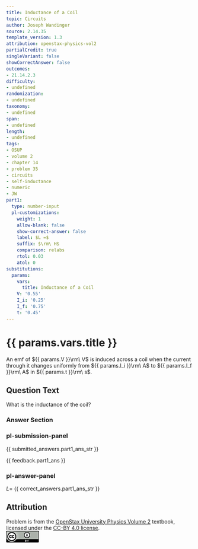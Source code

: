```yaml
---
title: Inductance of a Coil
topic: Circuits
author: Joseph Wandinger
source: 2.14.35
template_version: 1.3
attribution: openstax-physics-vol2
partialCredit: true
singleVariant: false
showCorrectAnswer: false
outcomes:
- 21.14.2.3
difficulty:
- undefined
randomization:
- undefined
taxonomy:
- undefined
span:
- undefined
length:
- undefined
tags:
- OSUP
- volume 2
- chapter 14
- problem 35
- circuits
- self-inductance
- numeric
- JW
part1:
  type: number-input
  pl-customizations:
    weight: 1
    allow-blank: false
    show-correct-answer: false
    label: $L =$
    suffix: $\rm\ H$
    comparison: relabs
    rtol: 0.03
    atol: 0
substitutions:
  params:
    vars:
      title: Inductance of a Coil
    V: '0.55'
    I_i: '0.25'
    I_f: '0.75'
    t: '0.45'
---
```

# {{ params.vars.title }}
An emf of ${{ params.V }}\rm\ V$ is induced across a coil when the current through it changes uniformly from ${{ params.I_i }}\rm\ A$ to ${{ params.I_f }}\rm\ A$ in ${{ params.t }}\rm\ s$.

## Question Text

What is the inductance of the coil?

### Answer Section

### pl-submission-panel

{{ submitted_answers.part1_ans_str }}

{{ feedback.part1_ans }}

### pl-answer-panel

$L =$ {{ correct_answers.part1_ans_str }}

## Attribution

Problem is from the [OpenStax University Physics Volume 2](https://openstax.org/details/books/university-physics-volume-2) textbook, licensed under the [CC-BY 4.0 license](https://creativecommons.org/licenses/by/4.0/).<br>![Image representing the Creative Commons 4.0 BY license.](https://raw.githubusercontent.com/firasm/bits/master/by.png)